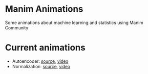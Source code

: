 # Manim Animations
Some animations about machine learning and statistics using Manim Community

# Current animations

- Autoencoder: [source](./src/autoencoder.py), [video](./videos/Autoencoder.mp4)
- Normalization: [source](./src/normalization.py), [video](./videos/Normalization.mp4)